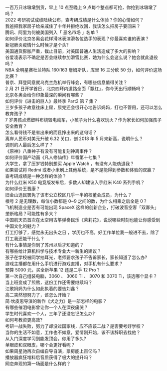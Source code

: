 一百万只冰墩墩到货，早上 10 点至晚上 9 点每个整点都可抢，你抢到冰墩墩了吗？  
2022 考研初试成绩陆续公布，查考研成绩是什么体验？你的心情如何？  
我爸把我家房子给亲戚住了十年并拒绝收回，我该怎么把房子要回来？  
腾讯、阿里为何被美国列入「 恶名市场 」名单？  
如何评价北京冬奥会花样滑冰表演滑各位选手的表现？你最喜欢谁的表演？  
新冠肺炎疫情什么时候才是个头?  
美国通货膨胀严重，截止目前，对美国普通人生活造成了多大的影响？  
谷爱凌表示不确定是否会继续参加滑雪比赛，她为什么会这么说？她会就此退役吗？  
NBA 全明星赛杜兰特队 160:163 詹姆斯队，库里 16 三分砍 50 分，如何评价这场比赛？  
普京、拜登同意就乌克兰危机举行峰会，有哪些信息值得关注？  
2 月 21 日开学首日，北京四环内道路全面「飘红」，你今天出行顺畅吗？  
北京冬奥会给你印象最深的瞬间有哪些？  
如何评价《进击的巨人》最终季 Part2 第 7 集？  
三岁多孩子故意往床上尿，尿完还会很开心地告诉妈妈，打也不管用，还可以怎么教育孩子？  
7 岁男孩点燃塑料布烧毁电动车，小孩子为什么喜欢玩火？作为家长如何加强孩子安全教育？  
怎么看待钱不是省出来的而且挣出来的这句话？  
离岸人民币对美元升破 6.32 关口，创 2018 年 5 月来新高，说明什么？  
调剂的人最后怎么样了？  
《原神》八重神子有没有可能复刻钟离事件？  
如何评价国产动画《凡人修仙传》年番第十七集？  
大学生，拿了压岁钱特别想买 Apple Watch ，有没有人能劝退我？  
如果尝试将 Redmi 或者小米刷上其他系统，是不是能得到参数和体验的双赢？  
查考研成绩是一种怎样的体验？  
为什么红米 K50 电竞版发布后，多数人却建议入手红米 K40 系列手机？  
如何评价王晋康？  
旧金山选民罢免了该市公立校区几乎一半的校董会成员，为什么？  
根号 2 是无理数，每位小数都是 0~9 之间的数，为什么相乘之后全是 0？  
飞机制造业是否有可能出现 SpaceX 这样的创新企业，打破波音空客「双寡头」垄断格局？可能性有多大？  
中国航天员首次在太空用古筝弹奏民乐《茉莉花》，说说哪些时刻也能让你感受到中国文化的魅力？  
打工打够了，感觉永无出头之日 ，学历也不高，好工作单位我一般进不去，除了打工我还能干什么 ?  
有什么事情是你到了苏州以后才知道的？  
有哪些给计算机科学与技术专业大一新生的建议？  
孩子在学校被同学抽耳光，老师要求孩子不告诉家长，家长知道了怎么办?  
游戏主播都在用什么手机进行游戏直播，对手机有什么要求？  
预算 5000 元，买全新苹果 12 还是二手 12 Pro？  
第一次自己组装电脑，3060 、 3060 Ti 、 3070 和 3070 Ti，该选哪个显卡？  
当上班变成了煎熬，这份工作还需要继续吗？  
江歌妈妈为什么如此执着的要告刘鑫？  
高二突然想努力了，该怎么开始？  
简·坎皮恩导演的新作《犬之力》是一部怎样的电影？  
有哪些催泪电影曾让你一个人在深夜痛哭？  
学生时代喜欢一个人，三年了还没忘记怎么办?  
如何考教资更高效?  
考研一战失败，努力了却没过国家线，应不应该二战？是否要考好学校？  
当你的生活不如意，工作也不如意，爱情刚开始，该不该辞职去找他？  
从入门深度学习到能发顶会，你用了多久?  
单眼皮和双眼皮，哪个会更好看呢？  
如果周星驰再次自编自导自演，票房能上百亿吗？  
播放器疯狂堆料后音质获得了极大的提升吗？  
网恋奔现的第一场面是什么样的？  
